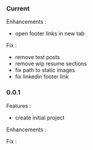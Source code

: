 ### Current

Enhancements :
 - open footer links in new tab

Fix :
 - remove test posts
 - remove wip resume sections
 - fix path to static images
 - fix linkedin footer link

### 0.0.1

Features :
 - create initial project

Enhancements :

Fix :